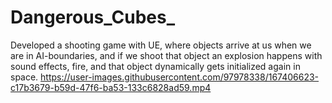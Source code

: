 # Dangerous_Cubes_
Developed a shooting game with UE, where objects arrive at us when we are in AI-boundaries, and if we shoot that object an explosion happens with sound effects, fire, and that object dynamically gets initialized again in space.
https://user-images.githubusercontent.com/97978338/167406623-c17b3679-b59d-47f6-ba53-133c6828ad59.mp4
